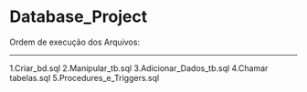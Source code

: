 # Database_Project

Ordem de execução dos Arquivos:
***
1.Criar_bd.sql
2.Manipular_tb.sql
3.Adicionar_Dados_tb.sql
4.Chamar tabelas.sql
5.Procedures_e_Triggers.sql
